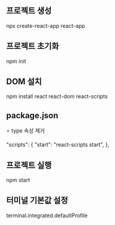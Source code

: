 ## 프로젝트 생성
npx create-react-app react-app

## 프로젝트 초기화 
npm init

## DOM 설치
npm install react react-dom react-scripts

## package.json
⭐ type 속성 제거

"scripts": {
		"start": "react-scripts start",
},

## 프로젝트 실행
npm start

## 터미널 기본값 설정
terminal.integrated.defaultProfile